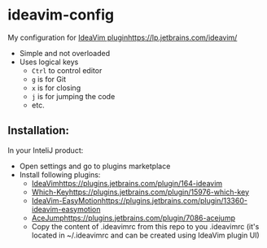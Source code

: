# ideavim-config

My configuration for [IdeaVim plugin](https://lp.jetbrains.com/ideavim/)https://lp.jetbrains.com/ideavim/

- Simple and not overloaded
- Uses logical keys
  - `Ctrl` to control editor
  - `g` is for Git
  - `x` is for closing
  - `j` is for jumping the code
  - etc.

## Installation:
In your InteliJ product:
- Open settings and go to plugins marketplace
- Install following plugins:
  - [IdeaVim](https://plugins.jetbrains.com/plugin/164-ideavim)https://plugins.jetbrains.com/plugin/164-ideavim
  - [Which-Key](https://plugins.jetbrains.com/plugin/15976-which-key)https://plugins.jetbrains.com/plugin/15976-which-key
  - [IdeaVim-EasyMotion](https://plugins.jetbrains.com/plugin/13360-ideavim-easymotion)https://plugins.jetbrains.com/plugin/13360-ideavim-easymotion
  - [AceJump](https://plugins.jetbrains.com/plugin/7086-acejump)https://plugins.jetbrains.com/plugin/7086-acejump
  - Copy the content of .ideavimrc from this repo to you .ideavimrc (it's located in ~/.ideavimrc and can be created using IdeaVim plugin UI)
